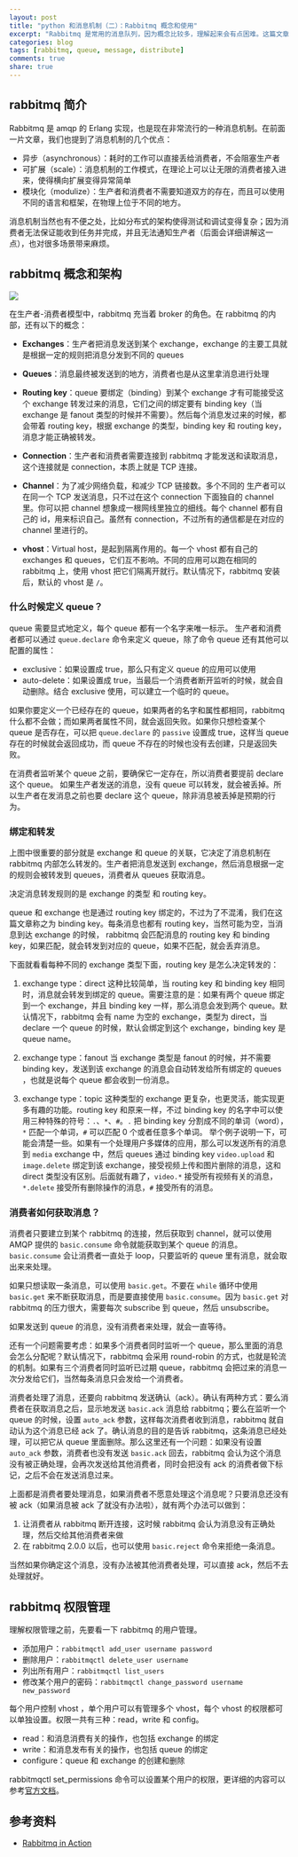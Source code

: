 ```yaml
---
layout: post
title: "python 和消息机制（二）：Rabbitmq 概念和使用"
excerpt: "Rabbitmq 是常用的消息队列，因为概念比较多，理解起来会有点困难。这篇文章希望能把常用的概念说清楚，这样在使用的时候才能减少出错的几率，也会加深对代码的掌控。"
categories: blog
tags: [rabbitmq, queue, message, distribute]
comments: true
share: true
---
```



## rabbitmq 简介

Rabbitmq 是 amqp 的 Erlang 实现，也是现在非常流行的一种消息机制。在前面一片文章，我们也提到了消息机制的几个优点：

+ 异步（asynchronous）：耗时的工作可以直接丢给消费者，不会阻塞生产者
+ 可扩展（scale）：消息机制的工作模式，在理论上可以让无限的消费者接入进来，使得横向扩展变得异常简单
+ 模块化（modulize）：生产者和消费者不需要知道双方的存在，而且可以使用不同的语言和框架，在物理上位于不同的地方。

消息机制当然也有不便之处，比如分布式的架构使得测试和调试变得复杂；因为消费者无法保证能收到任务并完成，并且无法通知生产者（后面会详细讲解这一点），也对很多场景带来麻烦。


## rabbitmq 概念和架构

![](https://cizixs-blog.oss-cn-beijing.aliyuncs.com/728b3d6djw1exeozui9f8j20sg0lcdk6.jpg)

在生产者-消费者模型中，rabbitmq 充当着 broker 的角色。在 rabbitmq 的内部，还有以下的概念：

+ **Exchanges**：生产者把消息发送到某个 exchange，exchange 的主要工具就是根据一定的规则把消息分发到不同的 queues

+ **Queues**：消息最终被发送到的地方，消费者也是从这里拿消息进行处理

+ **Routing key**：queue 要绑定（binding）到某个 exchange 才有可能接受这个 exchange 转发过来的消息，它们之间的绑定要有 binding key（当 exchange 是 fanout 类型的时候并不需要）。然后每个消息发过来的时候，都会带着 routing key，根据 exchange 的类型，binding key 和 routing key，消息才能正确被转发。

+ **Connection**：生产者和消费者需要连接到 rabbitmq 才能发送和读取消息，这个连接就是 connection，本质上就是 TCP 连接。

+ **Channel**：为了减少网络负载，和减少 TCP 链接数。多个不同的 生产者可以在同一个 TCP 发送消息，只不过在这个 connection 下面独自的 channel 里。你可以把 channel 想象成一根网线里独立的细线。每个 channel 都有自己的  id，用来标识自己。虽然有 connection，不过所有的通信都是在对应的 channel 里进行的。

+ **vhost**：Virtual host，是起到隔离作用的。每一个 vhost 都有自己的 exchanges 和 queues，它们互不影响。不同的应用可以跑在相同的 rabbitmq 上，使用 vhost 把它们隔离开就行。默认情况下，rabbitmq 安装后，默认的 vhost 是 `/`。 

### 什么时候定义 queue？

queue 需要显式地定义，每个 queue 都有一个名字来唯一标示。 生产者和消费者都可以通过 `queue.declare` 命令来定义 queue，除了命令 queue 还有其他可以配置的属性：

+ exclusive：如果设置成 true，那么只有定义 queue 的应用可以使用
+ auto-delete：如果设置成 true，当最后一个消费者断开监听的时候，就会自动删除。结合 exclusive 使用，可以建立一个临时的 queue。

如果你要定义一个已经存在的 queue，如果两者的名字和属性都相同，rabbitmq 什么都不会做；而如果两者属性不同，就会返回失败。如果你只想检查某个 queue 是否存在，可以把 `queue.declare` 的 `passive` 设置成 true，这样当 queue 存在的时候就会返回成功，而 queue 不存在的时候也没有去创建，只是返回失败。

在消费者监听某个 queue 之前，要确保它一定存在，所以消费者要提前 declare 这个 queue。
如果生产者发送的消息，没有 queue 可以转发，就会被丢掉。所以生产者在发消息之前也要 declare 这个 queue，除非消息被丢掉是预期的行为。

### 绑定和转发

上图中很重要的部分就是 exchange 和 queue 的关联，它决定了消息机制在 rabbitmq 内部怎么转发的。生产者把消息发送到 exchange，然后消息根据一定的规则会被转发到 queues，消费者从 queues 获取消息。

决定消息转发规则的是 exchange 的类型 和 routing key。

queue 和 exchange 也是通过 routing key 绑定的，不过为了不混淆，我们在这篇文章称之为 binding key。每条消息也都有 routing key，当然可能为空，当消息到达 exchange 的时候， rabbitmq 会匹配消息的 routing key 和 binding key，如果匹配，就会转发到对应的 queue，如果不匹配，就会丢弃消息。

下面就看看每种不同的 exchange 类型下面，routing key 是怎么决定转发的：

1. exchange type：direct
    这种比较简单，当 routing key 和 binding key 相同时，消息就会转发到绑定的 queue。需要注意的是：如果有两个 queue 绑定到一个 exchange，并且 binding key 一样，那么消息会发到两个 queue。默认情况下，rabbitmq 会有 name 为空的 exchange，类型为 direct，当 declare 一个 queue 的时候，默认会绑定到这个 exchange，binding key 是 queue name。

2. exchange type：fanout
    当 exchange 类型是 fanout 的时候，并不需要 binding key，发送到该 exchange 的消息会自动转发给所有绑定的 queues ，也就是说每个 queue 都会收到一份消息。

3. exchange type：topic
    这种类型的 exchange 更复杂，也更灵活，能实现更多有趣的功能。routing key 和原来一样，不过 binding key 的名字中可以使用三种特殊的符号：`.`、`*`、`#`。`.` 把 binding key 分割成不同的单词（word），`*`  匹配一个单词，`#` 可以匹配 0 个或者任意多个单词。
举个例子说明一下，可能会清楚一些。如果有一个处理用户多媒体的应用，那么可以发送所有的消息到 `media` exchange 中，然后 queues 通过 binding key `video.upload` 和 `image.delete` 绑定到该 exchange，接受视频上传和图片删除的消息，这和 direct 类型没有区别。后面就有趣了，`video.*` 接受所有视频有关的消息，`*.delete` 接受所有删除操作的消息，`#` 接受所有的消息。

### 消费者如何获取消息？

消费者只要建立到某个 rabbitmq 的连接，然后获取到 channel，就可以使用 AMQP 提供的 `basic.consume` 命令就能获取到某个 queue 的消息。`basic.consume` 会让消费者一直处于 loop，只要监听的 queue 里有消息，就会取出来来处理。

如果只想读取一条消息，可以使用 `basic.get`。不要在 `while` 循环中使用 `basic.get` 来不断获取消息，而是要直接使用 `basic.consume`。因为 `basic.get` 对 rabbitmq 的压力很大，需要每次 subscribe 到 queue，然后 unsubscribe。

如果发送到 queue 的消息，没有消费者来处理，就会一直等待。

还有一个问题需要考虑：如果多个消费者同时监听一个 queue，那么里面的消息会怎么分配呢？默认情况下，rabbitmq 会采用 round-robin 的方式，也就是轮流的机制。如果有三个消费者同时监听已过期 queue，rabbitmq 会把过来的消息一次分发给它们，当然每条消息只会发给一个消费者。

消费者处理了消息，还要向 rabbitmq 发送确认（ack）。确认有两种方式：要么消费者在获取消息之后，显示地发送 `basic.ack` 消息给 rabbitmq；要么在监听一个 queue 的时候，设置 `auto_ack` 参数，这样每次消费者收到消息，rabbitmq 就自动认为这个消息已经 ack 了。确认消息的目的是告诉 rabbitmq，这条消息已经处理，可以把它从 queue 里面删除。那么这里还有一个问题：如果没有设置 `auto_ack` 参数，消费者也没有发送 `basic.ack` 回去，rabbitmq 会认为这个消息没有被正确处理，会再次发送给其他消费者，同时会把没有 ack 的消费者做下标记，之后不会在发送消息过来。

上面都是消费者要处理消息，如果消费者不愿意处理这个消息呢？只要消息还没有被 ack（如果消息被 ack 了就没有办法啦），就有两个办法可以做到：

1. 让消费者从 rabbitmq 断开连接，这时候 rabbitmq 会认为消息没有正确处理，然后交给其他消费者来做
2. 在 rabbitmq 2.0.0 以后，也可以使用 `basic.reject` 命令来拒绝一条消息。

当然如果你确定这个消息，没有办法被其他消费者处理，可以直接 ack，然后不去处理就好。

## rabbitmq 权限管理

理解权限管理之前，先要看一下 rabbitmq 的用户管理。

+ 添加用户：`rabbitmqctl add_user username password`
+ 删除用户：`rabbitmqctl delete_user username`
+ 列出所有用户：`rabbitmqctl list_users`
+ 修改某个用户的密码：`rabbitmqctl change_password username new_password`

每个用户控制 vhost ，单个用户可以有管理多个 vhost，每个 vhost 的权限都可以单独设置。权限一共有三种：read，write 和 config。

+ read：和消息消费有关的操作，也包括 exchange 的绑定
+ write：和消息发布有关的操作，也包括 queue 的绑定
+ configure：queue 和 exchange 的创建和删除

rabbitmqctl set_permissions 命令可以设置某个用户的权限，更详细的内容可以参考[官方文档](https://www.rabbitmq.com/access-control.html)。

## 参考资料

+ [Rabbitmq in Action](http://www.amazon.com/RabbitMQ-Action-Distributed-Messaging-Everyone/dp/1935182978)




